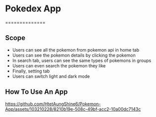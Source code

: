 # Pokedex App
==============

## Scope
- Users can see all the pokemon from pokemon api in home tab
- Users can see the pokemon details by clicking the pokemon
- In search tab, users can see the same types of pokemons in groups
- Users can even search the pokemon they like
- Finally, setting tab
- Users can switch light and dark mode

## How To Use An App
https://github.com/HtetAungShine6/Pokemon-App/assets/103210228/8210b19e-508c-49bf-acc2-10a00dc7143c
